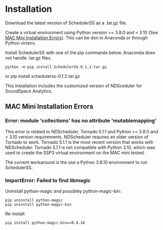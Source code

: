 # Installation

Download the latest version of SchedulerSS as a .tar.gz file.

Create a virtual environment using Python version >= 3.8.0 and < 3.10 (See [MAC Mini Installation Errors](installation.md#mac-mini-installation-errors)). This can be don in Anaconda or through Python virtenv.

Install SchedulerSS with one of the pip commands below. Anaconda does not handle .tar.gz files. 

    python -m pip install SchedulerSS-0.1.2.tar.gz
or
    pip install schedulerss-0.1.2.tar.gz

This installation includes the customized version of NDSceduler for SoundSpace Analytics. 

## MAC Mini Installation Errors

### Error: module 'collections' has no attribute 'mutablemapping'
This error is related to NDScheduler, Tornado 5.1.1 and Python >= 3.8.0 and < 3.10 version requirements. NDScheduler requires an older version of Tornado to work. Tornado 5.1.1 is the most recent version that works with NDScheduler. Tornado 5.1.1 is not compatible with Python 3.10, which was used to create the SSP3 virtual environment on the MAC mini tested. 

The current workaround is the use a Python 3.8.10 environment to run SchedulerSS. 

### ImportError: Failed to find libmagic
Uninstall python-magic and possibley python-magic-bin:
    
    pip uninstall python-magic
    pip uninstall python-magic-bin

Re-install:
    
    pip install python-magic-bin==0.4.14

